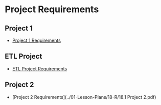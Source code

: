 # Project Requirements

## Project 1

* [Project 1 Requirements](../01-Lesson-Plans/07-Project-1/1/ProjectGuidelines/README.md)

## ETL Project

* [ETL Project Requirements](../01-Lesson-Plans/13-ETL-Project/Supplemental/ProjectGuideLines/README.md)

## Project 2

* [Project 2 Requirements](../01-Lesson-Plans/18-R/18.1 Project 2.pdf)
